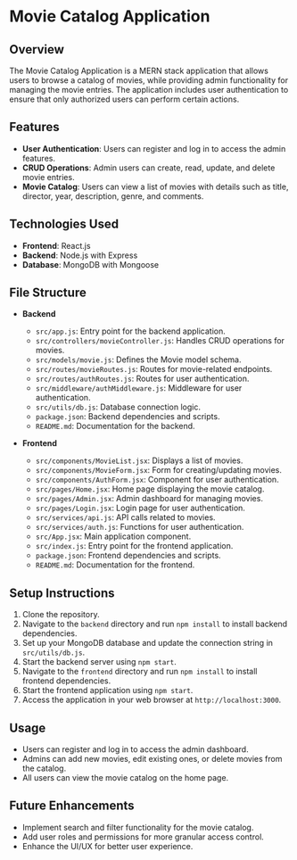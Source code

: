 # Movie Catalog Application

## Overview
The Movie Catalog Application is a MERN stack application that allows users to browse a catalog of movies, while providing admin functionality for managing the movie entries. The application includes user authentication to ensure that only authorized users can perform certain actions.

## Features
- **User Authentication**: Users can register and log in to access the admin features.
- **CRUD Operations**: Admin users can create, read, update, and delete movie entries.
- **Movie Catalog**: Users can view a list of movies with details such as title, director, year, description, genre, and comments.

## Technologies Used
- **Frontend**: React.js
- **Backend**: Node.js with Express
- **Database**: MongoDB with Mongoose

## File Structure
- **Backend**
  - `src/app.js`: Entry point for the backend application.
  - `src/controllers/movieController.js`: Handles CRUD operations for movies.
  - `src/models/movie.js`: Defines the Movie model schema.
  - `src/routes/movieRoutes.js`: Routes for movie-related endpoints.
  - `src/routes/authRoutes.js`: Routes for user authentication.
  - `src/middleware/authMiddleware.js`: Middleware for user authentication.
  - `src/utils/db.js`: Database connection logic.
  - `package.json`: Backend dependencies and scripts.
  - `README.md`: Documentation for the backend.

- **Frontend**
  - `src/components/MovieList.jsx`: Displays a list of movies.
  - `src/components/MovieForm.jsx`: Form for creating/updating movies.
  - `src/components/AuthForm.jsx`: Component for user authentication.
  - `src/pages/Home.jsx`: Home page displaying the movie catalog.
  - `src/pages/Admin.jsx`: Admin dashboard for managing movies.
  - `src/pages/Login.jsx`: Login page for user authentication.
  - `src/services/api.js`: API calls related to movies.
  - `src/services/auth.js`: Functions for user authentication.
  - `src/App.jsx`: Main application component.
  - `src/index.js`: Entry point for the frontend application.
  - `package.json`: Frontend dependencies and scripts.
  - `README.md`: Documentation for the frontend.

## Setup Instructions
1. Clone the repository.
2. Navigate to the `backend` directory and run `npm install` to install backend dependencies.
3. Set up your MongoDB database and update the connection string in `src/utils/db.js`.
4. Start the backend server using `npm start`.
5. Navigate to the `frontend` directory and run `npm install` to install frontend dependencies.
6. Start the frontend application using `npm start`.
7. Access the application in your web browser at `http://localhost:3000`.

## Usage
- Users can register and log in to access the admin dashboard.
- Admins can add new movies, edit existing ones, or delete movies from the catalog.
- All users can view the movie catalog on the home page.

## Future Enhancements
- Implement search and filter functionality for the movie catalog.
- Add user roles and permissions for more granular access control.
- Enhance the UI/UX for better user experience.